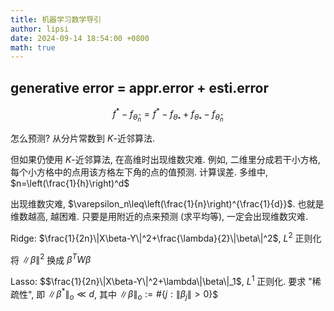 ```yaml
---
title: 机器学习数学导引
author: lipsi
date: 2024-09-14 18:54:00 +0800
math: true
---
```

## generative error = appr.error + esti.error  
$$f^{*}-f_{\hat\theta_n}=f^{*}-f_{\theta_{*}}+f_{\theta_{*}}-f_{\hat\theta_n}$$

怎么预测? 从分片常数到 $K$-近邻算法.

但如果仍使用 $K$-近邻算法, 在高维时出现维数灾难. 例如, 二维里分成若干小方格, 每个小方格中的点用该方格左下角的点的值预测. 计算误差. 多维中, $n=\left(\frac{1}{h}\right)^d$

出现维数灾难, $\varepsilon_n\leq\left(\frac{1}{n}\right)^{\frac{1}{d}}$. 也就是 维数越高, 越困难. 只要是用附近的点来预测 (求平均等), 一定会出现维数灾难.

Ridge: $\frac{1}{2n}\|X\beta-Y\|^2+\frac{\lambda}{2}\|\beta\|^2$, $L^2$ 正则化

将 $\|\beta\|^2$ 换成 $\beta^T W\beta$

Lasso: $$\frac{1}{2n}\|X\beta-Y\|^2+\lambda\|\beta\|_1$, $L^1$ 正则化. 要求 "稀疏性", 即 $\|\beta^{*}\|_{o}\ll d$, 其中 $\|\beta\|_{o}:=\#\{j:\|\beta_{j}\|>0\}$$